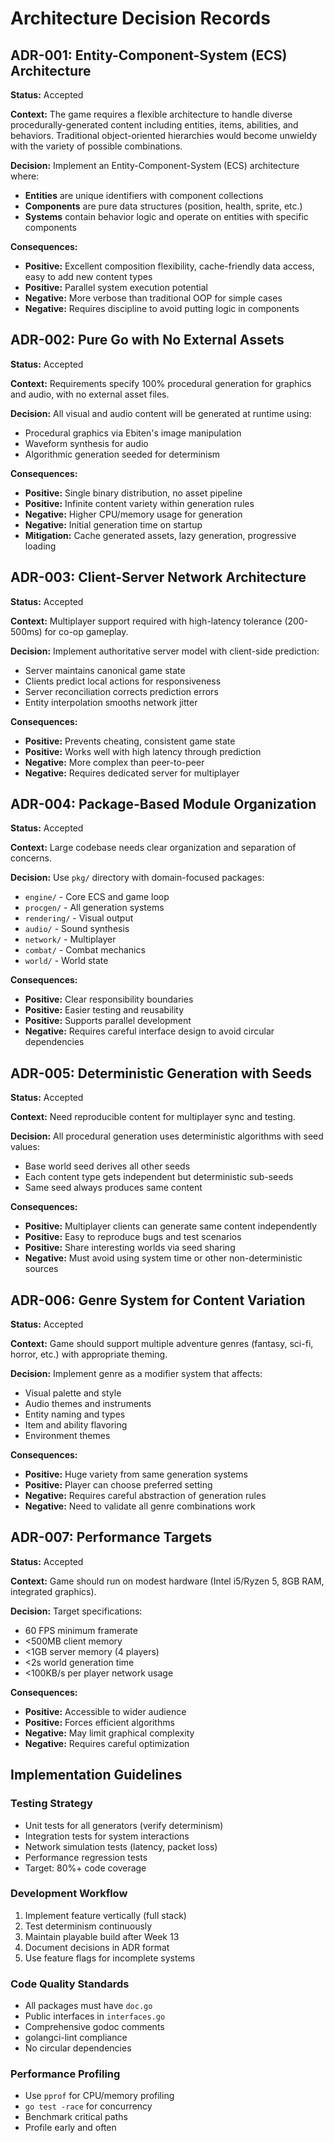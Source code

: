 # Architecture Decision Records

## ADR-001: Entity-Component-System (ECS) Architecture

**Status:** Accepted

**Context:**
The game requires a flexible architecture to handle diverse procedurally-generated content including entities, items, abilities, and behaviors. Traditional object-oriented hierarchies would become unwieldy with the variety of possible combinations.

**Decision:**
Implement an Entity-Component-System (ECS) architecture where:
- **Entities** are unique identifiers with component collections
- **Components** are pure data structures (position, health, sprite, etc.)
- **Systems** contain behavior logic and operate on entities with specific components

**Consequences:**
- **Positive:** Excellent composition flexibility, cache-friendly data access, easy to add new content types
- **Positive:** Parallel system execution potential
- **Negative:** More verbose than traditional OOP for simple cases
- **Negative:** Requires discipline to avoid putting logic in components

## ADR-002: Pure Go with No External Assets

**Status:** Accepted

**Context:**
Requirements specify 100% procedural generation for graphics and audio, with no external asset files.

**Decision:**
All visual and audio content will be generated at runtime using:
- Procedural graphics via Ebiten's image manipulation
- Waveform synthesis for audio
- Algorithmic generation seeded for determinism

**Consequences:**
- **Positive:** Single binary distribution, no asset pipeline
- **Positive:** Infinite content variety within generation rules
- **Negative:** Higher CPU/memory usage for generation
- **Negative:** Initial generation time on startup
- **Mitigation:** Cache generated assets, lazy generation, progressive loading

## ADR-003: Client-Server Network Architecture

**Status:** Accepted

**Context:**
Multiplayer support required with high-latency tolerance (200-500ms) for co-op gameplay.

**Decision:**
Implement authoritative server model with client-side prediction:
- Server maintains canonical game state
- Clients predict local actions for responsiveness
- Server reconciliation corrects prediction errors
- Entity interpolation smooths network jitter

**Consequences:**
- **Positive:** Prevents cheating, consistent game state
- **Positive:** Works well with high latency through prediction
- **Negative:** More complex than peer-to-peer
- **Negative:** Requires dedicated server for multiplayer

## ADR-004: Package-Based Module Organization

**Status:** Accepted

**Context:**
Large codebase needs clear organization and separation of concerns.

**Decision:**
Use `pkg/` directory with domain-focused packages:
- `engine/` - Core ECS and game loop
- `procgen/` - All generation systems
- `rendering/` - Visual output
- `audio/` - Sound synthesis
- `network/` - Multiplayer
- `combat/` - Combat mechanics
- `world/` - World state

**Consequences:**
- **Positive:** Clear responsibility boundaries
- **Positive:** Easier testing and reusability
- **Positive:** Supports parallel development
- **Negative:** Requires careful interface design to avoid circular dependencies

## ADR-005: Deterministic Generation with Seeds

**Status:** Accepted

**Context:**
Need reproducible content for multiplayer sync and testing.

**Decision:**
All procedural generation uses deterministic algorithms with seed values:
- Base world seed derives all other seeds
- Each content type gets independent but deterministic sub-seeds
- Same seed always produces same content

**Consequences:**
- **Positive:** Multiplayer clients can generate same content independently
- **Positive:** Easy to reproduce bugs and test scenarios
- **Positive:** Share interesting worlds via seed sharing
- **Negative:** Must avoid using system time or other non-deterministic sources

## ADR-006: Genre System for Content Variation

**Status:** Accepted

**Context:**
Game should support multiple adventure genres (fantasy, sci-fi, horror, etc.) with appropriate theming.

**Decision:**
Implement genre as a modifier system that affects:
- Visual palette and style
- Audio themes and instruments
- Entity naming and types
- Item and ability flavoring
- Environment themes

**Consequences:**
- **Positive:** Huge variety from same generation systems
- **Positive:** Player can choose preferred setting
- **Negative:** Requires careful abstraction of generation rules
- **Negative:** Need to validate all genre combinations work

## ADR-007: Performance Targets

**Status:** Accepted

**Context:**
Game should run on modest hardware (Intel i5/Ryzen 5, 8GB RAM, integrated graphics).

**Decision:**
Target specifications:
- 60 FPS minimum framerate
- <500MB client memory
- <1GB server memory (4 players)
- <2s world generation time
- <100KB/s per player network usage

**Consequences:**
- **Positive:** Accessible to wider audience
- **Positive:** Forces efficient algorithms
- **Negative:** May limit graphical complexity
- **Negative:** Requires careful optimization

## Implementation Guidelines

### Testing Strategy
- Unit tests for all generators (verify determinism)
- Integration tests for system interactions
- Network simulation tests (latency, packet loss)
- Performance regression tests
- Target: 80%+ code coverage

### Development Workflow
1. Implement feature vertically (full stack)
2. Test determinism continuously
3. Maintain playable build after Week 13
4. Document decisions in ADR format
5. Use feature flags for incomplete systems

### Code Quality Standards
- All packages must have `doc.go`
- Public interfaces in `interfaces.go`
- Comprehensive godoc comments
- golangci-lint compliance
- No circular dependencies

### Performance Profiling
- Use `pprof` for CPU/memory profiling
- `go test -race` for concurrency
- Benchmark critical paths
- Profile early and often

